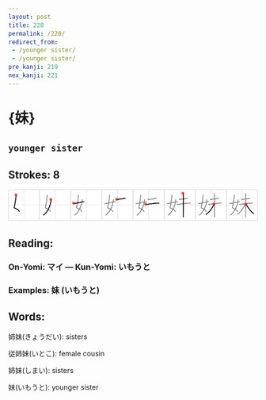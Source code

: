```yaml
---
layout: post
title: 220
permalink: /220/
redirect_from:
 - /younger sister/
 - /younger sister/
pre_kanji: 219
nex_kanji: 221
---
```


# {妹}

## `younger sister`

## Strokes: 8

<div class="stroke"><img src="../images/E5A6B9.png" /></div>

## Reading:

### On-Yomi: マイ &mdash; Kun-Yomi: いもうと

### Examples: 妹 (いもうと)

## Words:

姉妹(きょうだい): sisters

従姉妹(いとこ): female cousin

姉妹(しまい): sisters

妹(いもうと): younger sister
